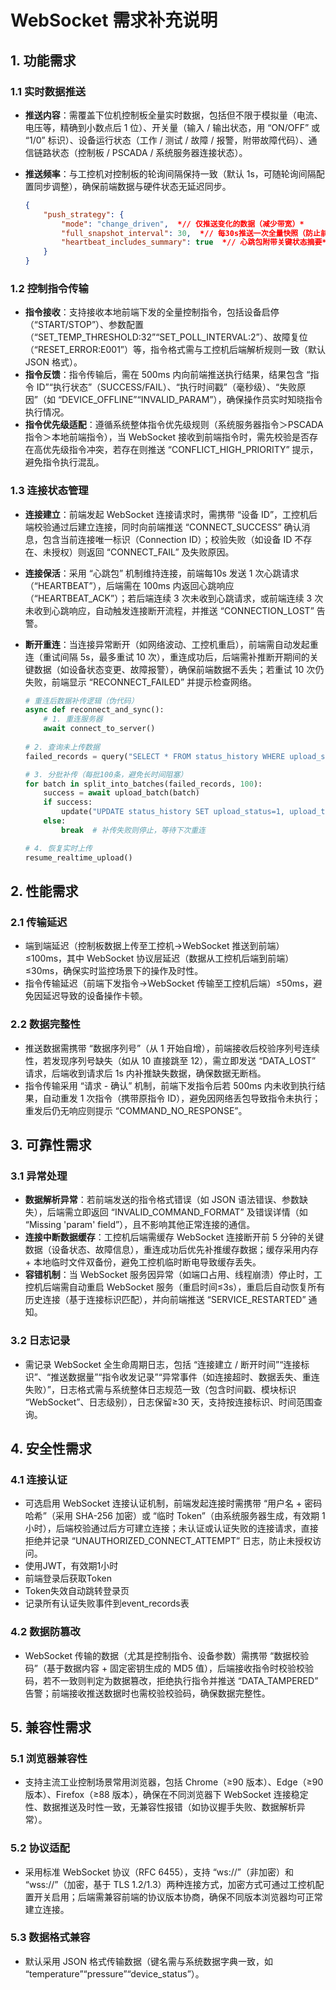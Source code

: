 # WebSocket 需求补充说明

## 1. 功能需求

### 1.1 实时数据推送

- **推送内容**：需覆盖下位机控制板全量实时数据，包括但不限于模拟量（电流、电压等，精确到小数点后 1 位）、开关量（输入 / 输出状态，用 “ON/OFF” 或 “1/0” 标识）、设备运行状态（工作 / 测试 / 故障 / 报警，附带故障代码）、通信链路状态（控制板 / PSCADA / 系统服务器连接状态）。

- **推送频率**：与工控机对控制板的轮询间隔保持一致（默认 1s，可随轮询间隔配置同步调整），确保前端数据与硬件状态无延迟同步。

  ```json
  {  
      "push_strategy": {    
          "mode": "change_driven",  *// 仅推送变化的数据（减少带宽）*    
          "full_snapshot_interval": 30,  *// 每30s推送一次全量快照（防止前端数据丢失）*    
          "heartbeat_includes_summary": true  *// 心跳包附带关键状态摘要*  
      } 
  }
  ```

### 1.2 控制指令传输

- **指令接收**：支持接收本地前端下发的全量控制指令，包括设备启停（“START/STOP”）、参数配置（“SET_TEMP_THRESHOLD:32”“SET_POLL_INTERVAL:2”）、故障复位（“RESET_ERROR:E001”）等，指令格式需与工控机后端解析规则一致（默认 JSON 格式）。
- **指令反馈**：指令传输后，需在 500ms 内向前端推送执行结果，结果包含 “指令 ID”“执行状态”（SUCCESS/FAIL）、“执行时间戳”（毫秒级）、“失败原因”（如 “DEVICE_OFFLINE”“INVALID_PARAM”），确保操作员实时知晓指令执行情况。
- **指令优先级适配**：遵循系统整体指令优先级规则（系统服务器指令＞PSCADA 指令＞本地前端指令），当 WebSocket 接收到前端指令时，需先校验是否存在高优先级指令冲突，若存在则推送 “CONFLICT_HIGH_PRIORITY” 提示，避免指令执行混乱。

### 1.3 连接状态管理

- **连接建立**：前端发起 WebSocket 连接请求时，需携带 “设备 ID”，工控机后端校验通过后建立连接，同时向前端推送 “CONNECT_SUCCESS” 确认消息，包含当前连接唯一标识（Connection ID）；校验失败（如设备 ID 不存在、未授权）则返回 “CONNECT_FAIL” 及失败原因。

- **连接保活**：采用 “心跳包” 机制维持连接，前端每10s 发送 1 次心跳请求（“HEARTBEAT”），后端需在 100ms 内返回心跳响应（“HEARTBEAT_ACK”）；若后端连续 3 次未收到心跳请求，或前端连续 3 次未收到心跳响应，自动触发连接断开流程，并推送 “CONNECTION_LOST” 告警。

- **断开重连**：当连接异常断开（如网络波动、工控机重启），前端需自动发起重连（重试间隔 5s，最多重试 10 次），重连成功后，后端需补推断开期间的关键数据（如设备状态变更、故障报警），确保前端数据不丢失；若重试 10 次仍失败，前端显示 “RECONNECT_FAILED” 并提示检查网络。

  ```python
  # 重连后数据补传逻辑（伪代码）
  async def reconnect_and_sync():
      # 1. 重连服务器
      await connect_to_server()
      
  # 2. 查询未上传数据
  failed_records = query("SELECT * FROM status_history WHERE upload_status IN (0,2) ORDER BY timestamp")
  
  # 3. 分批补传（每批100条，避免长时间阻塞）
  for batch in split_into_batches(failed_records, 100):
      success = await upload_batch(batch)
      if success:
          update("UPDATE status_history SET upload_status=1, upload_time=NOW() WHERE id IN (...)")
      else:
          break  # 补传失败则停止，等待下次重连
  
  # 4. 恢复实时上传
  resume_realtime_upload()
  ```

## 2. 性能需求

### 2.1 传输延迟

- 端到端延迟（控制板数据上传至工控机→WebSocket 推送到前端）≤100ms，其中 WebSocket 协议层延迟（数据从工控机后端到前端）≤30ms，确保实时监控场景下的操作及时性。
- 指令传输延迟（前端下发指令→WebSocket 传输至工控机后端）≤50ms，避免因延迟导致的设备操作卡顿。

### 2.2 数据完整性

- 推送数据需携带 “数据序列号”（从 1 开始自增），前端接收后校验序列号连续性，若发现序列号缺失（如从 10 直接跳至 12），需立即发送 “DATA_LOST” 请求，后端收到请求后 1s 内补推缺失数据，确保数据无断档。
- 指令传输采用 “请求 - 确认” 机制，前端下发指令后若 500ms 内未收到执行结果，自动重发 1 次指令（携带原指令 ID），避免因网络丢包导致指令未执行；重发后仍无响应则提示 “COMMAND_NO_RESPONSE”。

## 3. 可靠性需求

### 3.1 异常处理

- **数据解析异常**：若前端发送的指令格式错误（如 JSON 语法错误、参数缺失），后端需立即返回 “INVALID_COMMAND_FORMAT” 及错误详情（如 “Missing 'param' field”），且不影响其他正常连接的通信。
- **连接中断数据缓存**：工控机后端需缓存 WebSocket 连接断开前 5 分钟的关键数据（设备状态、故障信息），重连成功后优先补推缓存数据；缓存采用内存 + 本地临时文件双备份，避免工控机临时断电导致缓存丢失。
- **容错机制**：当 WebSocket 服务因异常（如端口占用、线程崩溃）停止时，工控机后端需自动重启 WebSocket 服务（重启时间≤3s），重启后自动恢复所有历史连接（基于连接标识匹配），并向前端推送 “SERVICE_RESTARTED” 通知。

### 3.2 日志记录

- 需记录 WebSocket 全生命周期日志，包括 “连接建立 / 断开时间”“连接标识”、“推送数据量”“指令收发记录”“异常事件（如连接超时、数据丢失、重连失败）”，日志格式需与系统整体日志规范一致（包含时间戳、模块标识 “WebSocket”、日志级别），日志保留≥30 天，支持按连接标识、时间范围查询。

## 4. 安全性需求

### 4.1 连接认证

- 可选启用 WebSocket 连接认证机制，前端发起连接时需携带 “用户名 + 密码哈希”（采用 SHA-256 加密）或 “临时 Token”（由系统服务器生成，有效期 1 小时），后端校验通过后方可建立连接；未认证或认证失败的连接请求，直接拒绝并记录 “UNAUTHORIZED_CONNECT_ATTEMPT” 日志，防止未授权访问。
- 使用JWT，有效期1小时
- 前端登录后获取Token 
- Token失效自动跳转登录页 
- 记录所有认证失败事件到event_records表

### 4.2 数据防篡改

- WebSocket 传输的数据（尤其是控制指令、设备参数）需携带 “数据校验码”（基于数据内容 + 固定密钥生成的 MD5 值），后端接收指令时校验校验码，若不一致则判定为数据篡改，拒绝执行指令并推送 “DATA_TAMPERED” 告警；前端接收推送数据时也需校验校验码，确保数据完整性。

## 5. 兼容性需求

### 5.1 浏览器兼容性

- 支持主流工业控制场景常用浏览器，包括 Chrome（≥90 版本）、Edge（≥90 版本）、Firefox（≥88 版本），确保在不同浏览器下 WebSocket 连接稳定性、数据推送及时性一致，无兼容性报错（如协议握手失败、数据解析异常）。

### 5.2 协议适配

- 采用标准 WebSocket 协议（RFC 6455），支持 “ws://”（非加密）和 “wss://”（加密，基于 TLS 1.2/1.3）两种连接方式，加密方式可通过工控机配置开关启用；后端需兼容前端的协议版本协商，确保不同版本浏览器均可正常建立连接。

### 5.3 数据格式兼容

- 默认采用 JSON 格式传输数据（键名需与系统数据字典一致，如 “temperature”“pressure”“device_status”）。